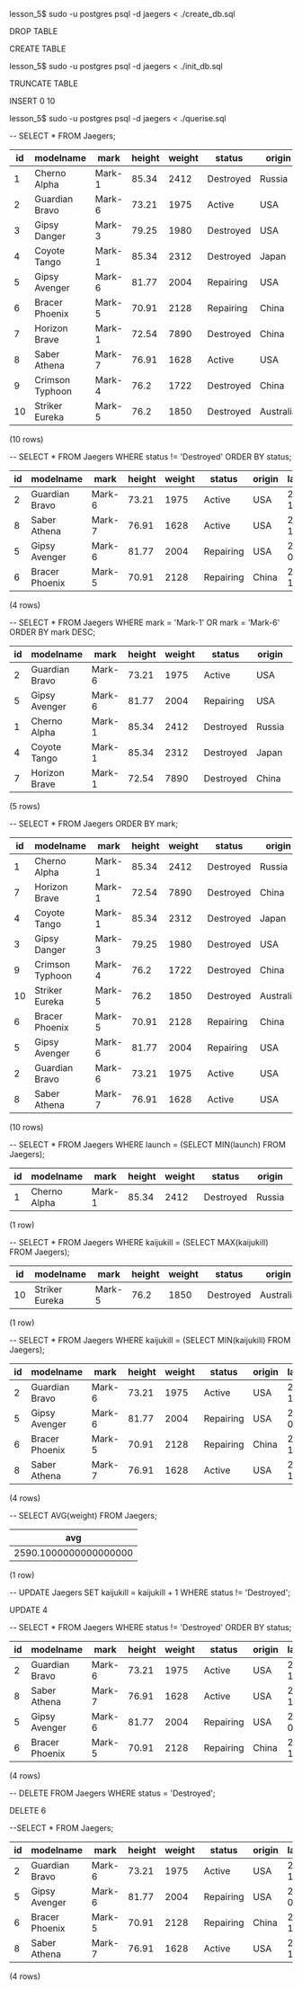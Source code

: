 lesson_5$ sudo -u postgres psql -d jaegers < ./create_db.sql 

DROP TABLE

CREATE TABLE

lesson_5$ sudo -u postgres psql -d jaegers < ./init_db.sql 

TRUNCATE TABLE

INSERT 0 10

lesson_5$ sudo -u postgres psql -d jaegers < ./querise.sql 

-- SELECT * FROM Jaegers;

| id |    modelname    |  mark  | height | weight |  status   |  origin   |   launch   | kaijukill |
|---|---|---|---|---|---|---|---|---|
|  1 | Cherno Alpha    | Mark-1 |  85.34 |   2412 | Destroyed | Russia    | 2015-01-08 |         7|
|  2 | Guardian Bravo  | Mark-6 |  73.21 |   1975 | Active    | USA       | 2033-12-15 |         1|
|  3 | Gipsy Danger    | Mark-3 |  79.25 |   1980 | Destroyed | USA       | 2017-07-10 |         9|
|  4 | Coyote Tango    | Mark-1 |  85.34 |   2312 | Destroyed | Japan     | 2015-12-30 |         2|
|  5 | Gipsy Avenger   | Mark-6 |  81.77 |   2004 | Repairing | USA       | 2034-01-12 |         1|
|  6 | Bracer Phoenix  | Mark-5 |  70.91 |   2128 | Repairing | China     | 2025-11-01 |         1|
|  7 | Horizon Brave   | Mark-1 |  72.54 |   7890 | Destroyed | China     | 2015-12-22 |         2|
|  8 | Saber Athena    | Mark-7 |  76.91 |   1628 | Active    | USA       | 2033-12-20 |         1|
|  9 | Crimson Typhoon | Mark-4 |   76.2 |   1722 | Destroyed | China     | 2018-08-22 |         7|
| 10 | Striker Eureka  | Mark-5 |   76.2 |   1850 | Destroyed | Australia | 2019-11-02 |        11|
(10 rows)

-- SELECT * FROM Jaegers WHERE status != 'Destroyed' ORDER BY status;

| id |   modelname    |  mark  | height | weight |  status   | origin |   launch   | kaijukill |
|---|---|---|---|---|---|---|---|---|
|  2 | Guardian Bravo | Mark-6 |  73.21 |   1975 | Active    | USA    | 2033-12-15 |         1|
|  8 | Saber Athena   | Mark-7 |  76.91 |   1628 | Active    | USA    | 2033-12-20 |         1|
|  5 | Gipsy Avenger  | Mark-6 |  81.77 |   2004 | Repairing | USA    | 2034-01-12 |         1|
|  6 | Bracer Phoenix | Mark-5 |  70.91 |   2128 | Repairing | China  | 2025-11-01 |         1|
(4 rows)

-- SELECT * FROM Jaegers WHERE mark = 'Mark-1' OR mark = 'Mark-6' ORDER BY mark DESC;

 id |   modelname    |  mark  | height | weight |  status   | origin |   launch   | kaijukill |
|---|---|---|---|---|---|---|---|---|
|  2 | Guardian Bravo | Mark-6 |  73.21 |   1975 | Active    | USA    | 2033-12-15 |         1|
|  5 | Gipsy Avenger  | Mark-6 |  81.77 |   2004 | Repairing | USA    | 2034-01-12 |         1|
|  1 | Cherno Alpha   | Mark-1 |  85.34 |   2412 | Destroyed | Russia | 2015-01-08 |         7|
|  4 | Coyote Tango   | Mark-1 |  85.34 |   2312 | Destroyed | Japan  | 2015-12-30 |         2|
|  7 | Horizon Brave  | Mark-1 |  72.54 |   7890 | Destroyed | China  | 2015-12-22 |         2|
(5 rows)

-- SELECT * FROM Jaegers ORDER BY mark;

| id |    modelname    |  mark  | height | weight |  status   |  origin   |   launch   | kaijukill |
|---|---|---|---|---|---|---|---|---|
|  1 | Cherno Alpha    | Mark-1 |  85.34 |   2412 | Destroyed | Russia    | 2015-01-08 |         7|
|  7 | Horizon Brave   | Mark-1 |  72.54 |   7890 | Destroyed | China     | 2015-12-22 |         2|
|  4 | Coyote Tango    | Mark-1 |  85.34 |   2312 | Destroyed | Japan     | 2015-12-30 |         2|
|  3 | Gipsy Danger    | Mark-3 |  79.25 |   1980 | Destroyed | USA       | 2017-07-10 |         9|
|  9 | Crimson Typhoon | Mark-4 |   76.2 |   1722 | Destroyed | China     | 2018-08-22 |         7|
| 10 | Striker Eureka  | Mark-5 |   76.2 |   1850 | Destroyed | Australia | 2019-11-02 |        11|
|  6 | Bracer Phoenix  | Mark-5 |  70.91 |   2128 | Repairing | China     | 2025-11-01 |         1|
|  5 | Gipsy Avenger   | Mark-6 |  81.77 |   2004 | Repairing | USA       | 2034-01-12 |         1|
|  2 | Guardian Bravo  | Mark-6 |  73.21 |   1975 | Active    | USA       | 2033-12-15 |         1|
|  8 | Saber Athena    | Mark-7 |  76.91 |   1628 | Active    | USA       | 2033-12-20 |         1|
(10 rows)

-- SELECT * FROM Jaegers WHERE launch = (SELECT MIN(launch) FROM Jaegers);

| id |  modelname   |  mark  | height | weight |  status   | origin |   launch   | kaijukill |
|---|---|---|---|---|---|---|---|---|
|  1 | Cherno Alpha | Mark-1 |  85.34 |   2412 | Destroyed | Russia | 2015-01-08 |         7|
(1 row)

-- SELECT * FROM Jaegers WHERE kaijukill = (SELECT MAX(kaijukill) FROM Jaegers);

| id |   modelname    |  mark  | height | weight |  status   |  origin   |   launch   | kaijukill |
|---|---|---|---|---|---|---|---|---|
| 10 | Striker Eureka | Mark-5 |   76.2 |   1850 | Destroyed | Australia | 2019-11-02 |        11|
(1 row)

-- SELECT * FROM Jaegers WHERE kaijukill = (SELECT MIN(kaijukill) FROM Jaegers);

 id |   modelname    |  mark  | height | weight |  status   | origin |   launch   | kaijukill |
|---|---|---|---|---|---|---|---|---|
|  2 | Guardian Bravo | Mark-6 |  73.21 |   1975 | Active    | USA    | 2033-12-15 |         1|
|  5 | Gipsy Avenger  | Mark-6 |  81.77 |   2004 | Repairing | USA    | 2034-01-12 |         1|
|  6 | Bracer Phoenix | Mark-5 |  70.91 |   2128 | Repairing | China  | 2025-11-01 |         1|
|  8 | Saber Athena   | Mark-7 |  76.91 |   1628 | Active    | USA    | 2033-12-20 |         1|
(4 rows)

-- SELECT AVG(weight) FROM Jaegers;

|           avg           |
|---|
|  2590.1000000000000000 |
(1 row)

-- UPDATE Jaegers SET kaijukill = kaijukill + 1 WHERE status != 'Destroyed';

UPDATE 4

-- SELECT * FROM Jaegers WHERE status != 'Destroyed' ORDER BY status;

| id |   modelname    |  mark  | height | weight |  status   | origin |   launch   | kaijukill |
|---|---|---|---|---|---|---|---|---|
|  2 | Guardian Bravo | Mark-6 |  73.21 |   1975 | Active    | USA    | 2033-12-15 |         2|
|  8 | Saber Athena   | Mark-7 |  76.91 |   1628 | Active    | USA    | 2033-12-20 |         2|
|  5 | Gipsy Avenger  | Mark-6 |  81.77 |   2004 | Repairing | USA    | 2034-01-12 |         2|
|  6 | Bracer Phoenix | Mark-5 |  70.91 |   2128 | Repairing | China  | 2025-11-01 |         2|
(4 rows)

-- DELETE FROM Jaegers WHERE status = 'Destroyed';

DELETE 6

--SELECT * FROM Jaegers;

| id |   modelname    |  mark  | height | weight |  status   | origin |   launch   | kaijukill |
|---|---|---|---|---|---|---|---|---|
|  2 | Guardian Bravo | Mark-6 |  73.21 |   1975 | Active    | USA    | 2033-12-15 |         2|
|  5 | Gipsy Avenger  | Mark-6 |  81.77 |   2004 | Repairing | USA    | 2034-01-12 |         2|
|  6 | Bracer Phoenix | Mark-5 |  70.91 |   2128 | Repairing | China  | 2025-11-01 |         2|
|  8 | Saber Athena   | Mark-7 |  76.91 |   1628 | Active    | USA    | 2033-12-20 |         2|
(4 rows)

